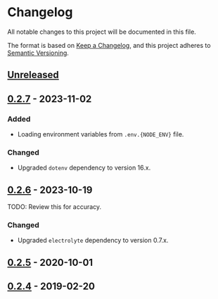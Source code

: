 # Changelog
All notable changes to this project will be documented in this file.

The format is based on [Keep a Changelog](https://keepachangelog.com/en/1.0.0/),
and this project adheres to [Semantic Versioning](https://semver.org/spec/v2.0.0.html).

## [Unreleased]

## [0.2.7] - 2023-11-02
### Added
- Loading environment variables from `.env.{NODE_ENV}` file.

### Changed
- Upgraded `dotenv` dependency to version 16.x.

## [0.2.6] - 2023-10-19

TODO: Review this for accuracy.

### Changed
- Upgraded `electrolyte` dependency to version 0.7.x.

## [0.2.5] - 2020-10-01

## [0.2.4] - 2019-02-20

[Unreleased]: https://github.com/bixbyjs/bixby/compare/v0.2.7...HEAD
[0.2.7]: https://github.com/bixbyjs/bixby/compare/v0.2.6...v0.2.7
[0.2.6]: https://github.com/bixbyjs/bixby/compare/v0.2.5...v0.2.6
[0.2.5]: https://github.com/bixbyjs/bixby/compare/v0.2.4...v0.2.5
[0.2.4]: https://github.com/bixbyjs/bixby/compare/v0.2.3...v0.2.4
